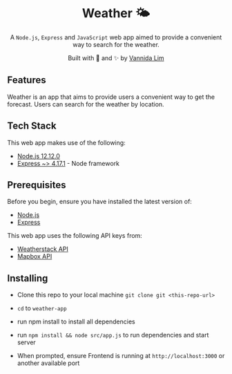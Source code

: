 <h1 align='center'><b>Weather 🌤</b></h1>  
<p align='center'>
A <code>Node.js</code>, <code>Express</code> and <code>JavaScript</code> web app aimed to provide
a convenient way to search for the weather.
</p>

<p align="center">
Built with 💖 and ✨ by <a href='https://github.com/vannida-lim'>Vannida
Lim</a>
</p>

**Features**
------------

Weather is an app that aims to provide users a convenient way to get the forecast. Users can search for the weather by location.

**Tech Stack**
--------------

This web app makes use of the following:

-   [Node.js 12.12.0](https://nodejs.org/en/)
-   [Express ~> 4.17.1](https://expressjs.com/) - Node framework

**Prerequisites**
-----------------

Before you begin, ensure you have installed the latest version of:

-   [Node.js](https://nodejs.org/en/)
-   [Express](https://expressjs.com/)

This web app uses the following API keys from:

-   [Weatherstack API](https://weatherstack.com/)
-   [Mapbox API](https://www.mapbox.com/)

**Installing**
--------------
-   Clone this repo to your local machine `git clone git <this-repo-url>`

-   `cd` to `weather-app`

-   run npm install to install all dependencies

-   run `npm install && node src/app.js` to run dependencies and start server

-   When prompted, ensure Frontend is running at `http://localhost:3000` or another available port